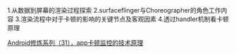 1.从数据到屏幕的渲染过程探索
2.surfaceflinger与Choreographer的角色工作内容
3.渲染流程中对于卡顿的影响的关键节点及客观因素
4.透过handler机制看卡顿原理







[Android修炼系列（31），app卡顿监控的技术原理](https://juejin.cn/post/7076044591719251976)

